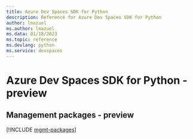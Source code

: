 ```yaml
---
title: Azure Dev Spaces SDK for Python
description: Reference for Azure Dev Spaces SDK for Python
author: lmazuel
ms.author: lmazuel
ms.data: 01/18/2023
ms.topic: reference
ms.devlang: python
ms.service: devspaces
---
```

# Azure Dev Spaces SDK for Python - preview

## Management packages - preview
[!INCLUDE [mgmt-packages](dev-spaces-mgmt-index.md)]
